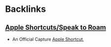 
# Backlinks
## [Apple Shortcuts/Speak to Roam](<Apple Shortcuts/Speak to Roam.md>)
- An Official Capture [Apple Shortcut](<Apple Shortcut.md>),

